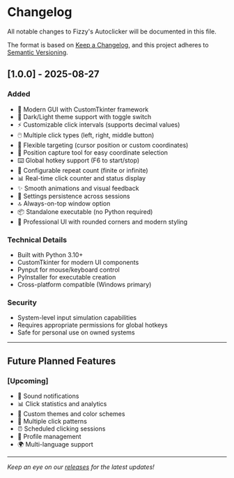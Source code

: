 # Changelog

All notable changes to Fizzy's Autoclicker will be documented in this file.

The format is based on [Keep a Changelog](https://keepachangelog.com/en/1.0.0/),
and this project adheres to [Semantic Versioning](https://semver.org/spec/v2.0.0.html).

## [1.0.0] - 2025-08-27

### Added
- 🎨 Modern GUI with CustomTkinter framework
- 🌙 Dark/Light theme support with toggle switch
- ⚡ Customizable click intervals (supports decimal values)
- 🖱️ Multiple click types (left, right, middle button)
- 🎯 Flexible targeting (cursor position or custom coordinates)
- 📍 Position capture tool for easy coordinate selection
- ⌨️ Global hotkey support (F6 to start/stop)
- 🔢 Configurable repeat count (finite or infinite)
- 📊 Real-time click counter and status display
- ✨ Smooth animations and visual feedback
- 💾 Settings persistence across sessions
- 🔝 Always-on-top window option
- 📦 Standalone executable (no Python required)
- 🎨 Professional UI with rounded corners and modern styling

### Technical Details
- Built with Python 3.10+
- CustomTkinter for modern UI components
- Pynput for mouse/keyboard control
- PyInstaller for executable creation
- Cross-platform compatible (Windows primary)

### Security
- System-level input simulation capabilities
- Requires appropriate permissions for global hotkeys
- Safe for personal use on owned systems

---

## Future Planned Features

### [Upcoming]
- 🎵 Sound notifications
- 📊 Click statistics and analytics
- 🎨 Custom themes and color schemes
- 🔄 Multiple click patterns
- ⏰ Scheduled clicking sessions
- 📁 Profile management
- 🌍 Multi-language support

---

*Keep an eye on our [releases](https://github.com/your-username/fizzys-autoclicker/releases) for the latest updates!*

